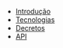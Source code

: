 <!-- docs/_sidebar.md -->

- [Introdução](/)
- [Tecnologias](tecnologias.md)
- [Decretos](decretos.md)
- [API](api.md)
